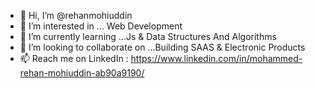 - 👋 Hi, I’m @rehanmohiuddin
- 👀 I’m interested in ... Web Development
- 🌱 I’m currently learning ...Js & Data Structures And Algorithms
- 💞️ I’m looking to collaborate on ...Building SAAS & Electronic Products
- 📫 Reach me on LinkedIn : https://www.linkedin.com/in/mohammed-rehan-mohiuddin-ab90a9190/

<!---
rehanmohiuddin/rehanmohiuddin is a ✨ special ✨ repository because its `README.md` (this file) appears on your GitHub profile.
You can click the Preview link to take a look at your changes.
--->
